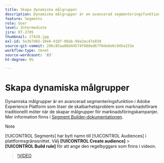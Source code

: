 ```yaml
---
title: Skapa dynamiska målgrupper
description: Dynamiska målgrupper är en avancerad segmenteringsfunktion i Adobe Experience Platform som löser de skalbarhetsproblem som marknadsförare traditionellt möter när de skapar målgrupper för marknadsföringskampanjer.
feature: Segments
role: User
level: Intermediate
jira: KT-2705
thumbnail: 27428.jpg
exl-id: 5e3b7d65-10e6-418f-98ab-99a3ac47e839
source-git-commit: 286c85aa88d44574f00ded67f0de8e0c945a153e
workflow-type: tm+mt
source-wordcount: '83'
ht-degree: 0%

---
```


# Skapa dynamiska målgrupper

Dynamiska målgrupper är en avancerad segmenteringsfunktion i Adobe Experience Platform som löser de skalbarhetsproblem som marknadsförare traditionellt möter när de skapar målgrupper för marknadsföringskampanjer. Mer information finns i [Segment Builder-dokumentationen](https://experienceleague.adobe.com/docs/experience-platform/segmentation/ui/segment-builder.html).

>[!NOTE]
>
> [!UICONTROL Segments] har bytt namn till [!UICONTROL Audiences] i plattformsgränssnittet. Välj **[!UICONTROL Create audience]** > **[!UICONTROL Build rule]** för att ange den regelbyggare som finns i videon.

>[!VIDEO](https://video.tv.adobe.com/v/27428?learn=on&enablevpops)

